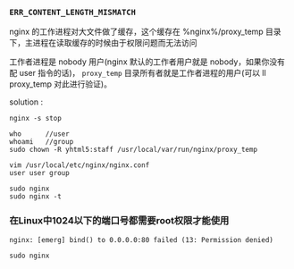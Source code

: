 ### `ERR_CONTENT_LENGTH_MISMATCH`

nginx 的工作进程对大文件做了缓存，这个缓存在 %nginx%/proxy_temp 目录下，主进程在读取缓存的时候由于权限问题而无法访问

工作者进程是 nobody 用户(nginx 默认的工作者用户就是 nobody，如果你没有配 user 指令的话)，
`proxy_temp` 目录所有者就是工作者进程的用户(可以 ll proxy_temp 对此进行验证)。

solution :
```
nginx -s stop

who      //user
whoami   //group
sudo chown -R yhtml5:staff /usr/local/var/run/nginx/proxy_temp

vim /usr/local/etc/nginx/nginx.conf
user user group

sudo nginx
sudo nginx -t
```

### 在Linux中1024以下的端口号都需要root权限才能使用

```
nginx: [emerg] bind() to 0.0.0.0:80 failed (13: Permission denied)

sudo nginx
```

